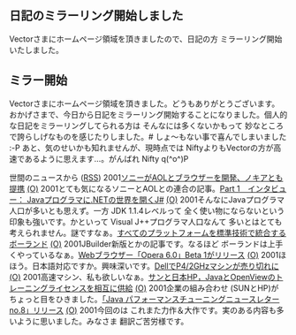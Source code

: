 ## 日記のミラーリング開始しました

Vectorさまにホームページ領域を頂きましたので、日記の方 ミラーリング開始いたしました。






## ミラー開始


Vectorさまにホームページ領域を頂きました。どうもありがとうございます。
おかげさまで、今日から日記をミラーリング開始することになりました。個人的な日記をミラーリングしてられる方は
そんなには多くないかもって 妙なところで誇らしげなものを感じたりしました。#
しょ～もない事で喜んでしまいました :-P
あと、気のせいかも知れませんが、現時点では NiftyよりもVectorの方が高速であるように思えます…。がんばれ
Nifty q(^o^)P



世間のニュースから ([RSS](ig011114-news.xml)) 2001[ソニーがAOLとブラウザーを開発、ノキアとも提携](http://cnet.sphere.ne.jp/News/2001/Item/011113-7.html) [(O)](http://cnet.sphere.ne.jp/News/2001/Item/011113-7.html) 2001とても気になるソニーとAOLとの連合の記事。[Part 1　インタビュー： Javaプログラマに.NETの世界を開くJ#](http://www.atmarkit.co.jp/fdotnet/special/jsb1_intvw/jsb1_intvw_01.html) [(O)](http://www.atmarkit.co.jp/fdotnet/special/jsb1_intvw/jsb1_intvw_01.html) 2001そんなにJavaプログラマ人口が多いとも思えず。一方 JDK 1.1.4レベルって 全く使い物にならないという印象も強いです。かといって Visual J++プログラマ人口なんて 多いとはとても考えられません。謎ですなぁ。[すべてのプラットフォームを標準技術で統合するボーランド](http://www.zdnet.co.jp/enterprise/0111/13/01111305.html) [(O)](http://www.zdnet.co.jp/enterprise/0111/13/01111305.html) 2001JBuilder新版とかの記事です。なるほど ボーランドは上手くやっているなぁ。[Webブラウザー「Opera 6.0」Beta 1がリリース](http://www.forest.impress.co.jp/article/2001/11/14/opera60beta.html) [(O)](http://www.forest.impress.co.jp/article/2001/11/14/opera60beta.html) 2001ほほう。日本語対応ですか。興味深いです。[DellでP4/2GHzマシンが売り切れに](http://www.zdnet.co.jp/news/0111/14/b_1113_03.html) [(O)](http://www.zdnet.co.jp/news/0111/14/b_1113_03.html) 2001高速マシン、私も欲しいなぁ。[サンと日本HP，JavaとOpenViewのトレーニングライセンスを相互に供給](http://www.zdnet.co.jp/enterprise/0111/13/01111313.html) [(O)](http://www.zdnet.co.jp/enterprise/0111/13/01111313.html) 2001企業の組み合わせ (SUNとHP)が ちょっと目をひきました。[「Java パフォーマンスチューニングニュースレター no.8」リリース](http://www.hatena.org/JavaPerformanceTuning/newsletter008.html) [(O)](http://www.hatena.org/JavaPerformanceTuning/newsletter008.html) 2001今回のは これまた力作＆大作です。実のある内容も多いように思いました。みなさま 翻訳ご苦労様です。